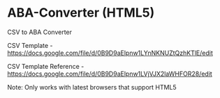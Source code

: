 ABA-Converter (HTML5)
=====================

CSV to ABA Converter

CSV Template - https://docs.google.com/file/d/0B9D9aElpnw1LYnNKNUZtQzhKTlE/edit

CSV Template Reference - https://docs.google.com/file/d/0B9D9aElpnw1LVjVJX2laWHFOR28/edit

Note: Only works with latest browsers that support HTML5
